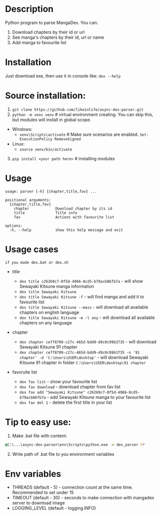# Description
Python program to parse MangaDex.
You can:
1. Download chapters by their id or url
2. See manga's chapters by their id, url or name
3. Add manga to favourite list

# Installation
Just download exe, then use it in console like:
`dex --help`

# Source installation:
1. `git clone https://github.com/likeinlife/async-dex-parser.git`
2. `python -m venv venv`  # virtual environment creating. You can skip this, but modules will install in global scope.
- Windows:
  - `venv\Scripts\activate`  # Make sure scenarios are enabled. `Set-ExecutionPolicy RemoveSigned`
- Linux:
  - `source venv/bin/activate`
3. `pip install <your path here>`  # installing modules


# Usage
```
usage: parser [-h] {chapter,title,fav} ...

positional arguments:
  {chapter,title,fav}
    chapter            Download chapter by its id
    title              Title info
    fav                Actions with favourite list

options:
  -h, --help           show this help message and exit
```
# Usage cases
`if you made dex.bat or dex.sh`
- title
  - `dex title c26269c7-0f5d-4966-8cd5-b79acb86fb7a` - will show Sewayaki Kitsune manga information
  - `dex title Sewayaki Kitsune`
  - `dex title Sewayaki Kitsune -f` - will find manga and add it to favourite list
  - `dex title Sewayaki Kitsune --mass` - will download all available chapters on english language
  - `dex title Sewayaki Kitsune -m -l any` - will download all available chapters on any language

- chapter
  - `dex chapter ce7f8709-c27c-465d-bdd9-d9c0c99b3735` - will download Sewayaki Kitsune 91 chapter
  - `dex chapter ce7f8709-c27c-465d-bdd9-d9c0c99b3735 -n '91 chapter' -d 'C:\Users\USER\desktop'` - will download Sewayaki Kitsune 91 chapter in folder `C:\Users\USER\desktop\91 chapter`

- favoruite list
  - `dex fav list` - show your favourite list
  - `dex fav download` - download chapter from fav list
  - `dex fav add "Sewayaki Kitsune" c26269c7-0f5d-4966-8cd5-b79acb86fb7a` - add Sewayaki Kitsune manga to your favourite list
  - `dex fav del 1` - delete the first title in your list

# Tip to easy use:

  1. Make .bat file with content:
  ```bat
  @C:\...\async-dex-parser\env\Scripts\python.exe -m dex_parser %*
  ```
  2. Write path of .bat file to you environment variables


# Env variables
- THREADS (default - 5) - connection count at the same time. Recommended to set under 15
- TIMEOUT (default - 30) - seconds to make connection with mangadex server to download image
- LOGGING_LEVEL (default - logging.INFO)

